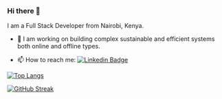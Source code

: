### Hi there 👋

I am a Full Stack Developer from Nairobi, Kenya.

<!-- - 🔭 I’m currently working on  -->
- 🌱 I am working on building complex sustainable and efficient systems both online and offline types.

<!-- - 👯 I’m looking to collaborate on ... -->
<!-- - 🤔 I’m looking for help with ... -->
<!-- - 💬 Ask me about  -->
- 📫 How to reach me: 
[![Linkedin Badge](https://img.shields.io/badge/-Michael-blue?style=flat&logo=Linkedin&logoColor=white)](https://www.linkedin.com/in/michael-murage-b55aa722b/)

<!-- [![Top Langs](https://github-readme-stats.vercel.app/api/top-langs/?username=Michael-Murage&show_icons=true&theme=transparent&count_private=true&langs_count=9&layout=compact)](https://github.com/anuraghazra/github-readme-stats) -->

[![Top Langs](https://github-stats-coral-phi.vercel.app/api/top-langs/?username=Michael-Murage&show_icons=true&theme=transparent&count_private=true&langs_count=9&layout=compact)](https://github.com/anuraghazra/github-readme-stats)


<!-- [![Anurag's GitHub stats](https://github-readme-stats.vercel.app/api?username=Michael-Murage&show_icons=true&theme=transparent&count_private=true)](https://github.com/anuraghazra/github-readme-stats) -->

[![GitHub Streak](https://streak-stats.demolab.com/?user=Michael-Murage&theme=dark)](https://git.io/streak-stats)
